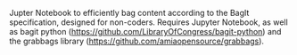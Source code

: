 Jupter Notebook to efficiently bag content according to the BagIt specification, designed for non-coders. Requires Jupyter Notebook, as well as bagit python (https://github.com/LibraryOfCongress/bagit-python) and the grabbags library (https://github.com/amiaopensource/grabbags).
